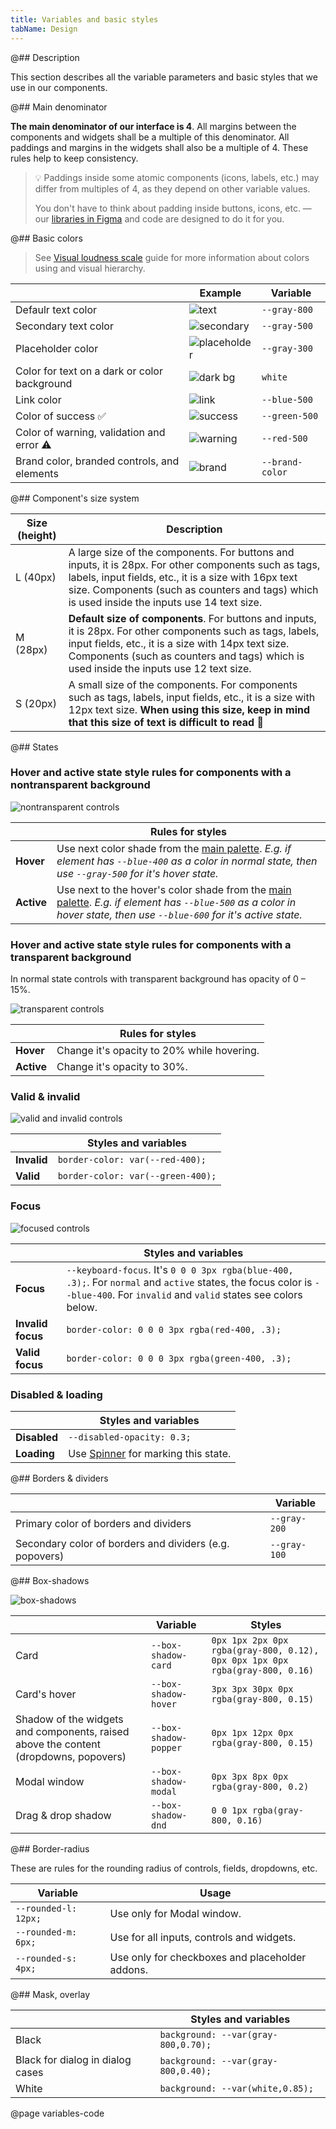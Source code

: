 ```yaml
---
title: Variables and basic styles
tabName: Design
---
```


@## Description

This section describes all the variable parameters and basic styles that we use in our components.

@## Main denominator

**The main denominator of our interface is 4**. All margins between the components and widgets shall be a multiple of this denominator. All paddings and margins in the widgets shall also be a multiple of 4. These rules help to keep consistency.

> 💡 Paddings inside some atomic components (icons, labels, etc.) may differ from multiples of 4, as they depend on other variable values.
>
> You don't have to think about padding inside buttons, icons, etc. — our [libraries in Figma](https://www.figma.com/@semrush) and code are designed to do it for you.

@## Basic colors

> See [Visual loudness scale](/patterns/visual-loudness-scale/) guide for more information about colors using and visual hierarchy.

|                                              | Example                                 | Variable        |
| -------------------------------------------- | --------------------------------------- | --------------- |
| Defaulr text color                           | ![text](static/text.png)                | `--gray-800`    |
| Secondary text color                         | ![secondary](static/secondary-text.png) | `--gray-500`    |
| Placeholder color                            | ![placeholder](static/placeholder.png)  | `--gray-300`    |
| Color for text on a dark or color background | ![dark bg](static/text-on-dark.png)     | `white`         |
| Link color                                   | ![link](static/link.png)                | `--blue-500`    |
| Color of success ✅                          | ![success](static/success.png)          | `--green-500`   |
| Color of warning, validation and error ⚠️    | ![warning](static/warning.png)          | `--red-500`     |
| Brand color, branded controls, and elements  | ![brand](static/brand.png)              | `--brand-color` |

@## Component's size system

| Size (height) | Description                                                                                                                                                                                                                                                   |
| ------------- | ------------------------------------------------------------------------------------------------------------------------------------------------------------------------------------------------------------------------------------------------------------- |
| L (40px)      | A large size of the components. For buttons and inputs, it is 28px. For other components such as tags, labels, input fields, etc., it is a size with 16px text size. Components (such as counters and tags) which is used inside the inputs use 14 text size. |
| M (28px)      | **Default size of components**. For buttons and inputs, it is 28px. For other components such as tags, labels, input fields, etc., it is a size with 14px text size. Components (such as counters and tags) which is used inside the inputs use 12 text size. |
| S (20px)      | A small size of the components. For components such as tags, labels, input fields, etc., it is a size with 12px text size. **When using this size, keep in mind that this size of text is difficult to read** 🙏                                              |

@## States

### Hover and active state style rules for components with a nontransparent background

![nontransparent controls](static/nontransparent.png)

|            | Rules for styles                                                                                                                                                                        |
| ---------- | --------------------------------------------------------------------------------------------------------------------------------------------------------------------------------------- |
| **Hover**  | Use next color shade from the [main palette](/style/palette). _E.g. if element has `--blue-400` as a color in normal state, then use `--gray-500` for it's hover state._                |
| **Active** | Use next to the hover's color shade from the [main palette](/style/palette). _E.g. if element has `--blue-500` as a color in hover state, then use `--blue-600` for it's active state._ |

### Hover and active state style rules for components with a transparent background

In normal state controls with transparent background has opacity of 0 – 15%.

![transparent controls](static/transparent.png)

|            | Rules for styles                           |
| ---------- | ------------------------------------------ |
| **Hover**  | Change it's opacity to 20% while hovering. |
| **Active** | Change it's opacity to 30%.                |

### Valid & invalid

![valid and invalid controls](static/valid-invalid.png)

|             | Styles and variables              |
| ----------- | --------------------------------- |
| **Invalid** | `border-color: var(--red-400);`   |
| **Valid**   | `border-color: var(--green-400);` |

### Focus

![focused controls](static/focus.png)

|                   | Styles and variables                                                                                                                                                            |
| ----------------- | ------------------------------------------------------------------------------------------------------------------------------------------------------------------------------- |
| **Focus**         | `--keyboard-focus`. It's `0 0 0 3px rgba(blue-400, .3);`. For `normal` and `active` states, the focus color is `--blue-400`. For `invalid` and `valid` states see colors below. |
| **Invalid focus** | `border-color: 0 0 0 3px rgba(red-400, .3);`                                                                                                                                    |
| **Valid focus**   | `border-color: 0 0 0 3px rgba(green-400, .3);`                                                                                                                                  |

### Disabled & loading

|              | Styles and variables                                    |
| ------------ | ------------------------------------------------------- |
| **Disabled** | `--disabled-opacity: 0.3;`                              |
| **Loading**  | Use [Spinner](/components/spin) for marking this state. |

@## Borders & dividers

|                                                         | Variable     |
| ------------------------------------------------------- | ------------ |
| Primary color of borders and dividers                   | `--gray-200` |
| Secondary color of borders and dividers (e.g. popovers) | `--gray-100` |

@## Box-shadows

![box-shadows](static/box-shadow.png)

|                                                                                      | Variable              | Styles                                                                       |
| ------------------------------------------------------------------------------------ | --------------------- | ---------------------------------------------------------------------------- |
| Card                                                                                 | `--box-shadow-card`   | `0px 1px 2px 0px rgba(gray-800, 0.12), 0px 0px 1px 0px rgba(gray-800, 0.16)` |
| Card's hover                                                                         | `--box-shadow-hover`  | `3px 3px 30px 0px rgba(gray-800, 0.15)`                                      |
| Shadow of the widgets and components, raised above the content (dropdowns, popovers) | `--box-shadow-popper` | `0px 1px 12px 0px rgba(gray-800, 0.15)`                                      |
| Modal window                                                                         | `--box-shadow-modal`  | `0px 3px 8px 0px rgba(gray-800, 0.2)`                                        |
| Drag & drop shadow                                                                   | `--box-shadow-dnd`    | `0 0 1px rgba(gray-800, 0.16)`                                               |

@## Border-radius

These are rules for the rounding radius of controls, fields, dropdowns, etc.

| Variable             | Usage                                           |
| -------------------- | ----------------------------------------------- |
| `--rounded-l: 12px;` | Use only for Modal window.                      |
| `--rounded-m: 6px;`  | Use for all inputs, controls and widgets.       |
| `--rounded-s: 4px;`  | Use only for checkboxes and placeholder addons. |

@## Mask, overlay

|                                  | Styles and variables                |
| -------------------------------- | ----------------------------------- |
| Black                            | `background: --var(gray-800,0.70);` |
| Black for dialog in dialog cases | `background: --var(gray-800,0.40);` |
| White                            | `background: --var(white,0.85);`    |

@page variables-code
